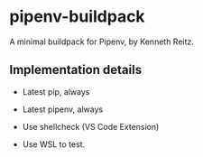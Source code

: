 # pipenv-buildpack

A minimal buildpack for Pipenv, by Kenneth Reitz.

## Implementation details

- Latest pip, always
- Latest pipenv, always

- Use shellcheck (VS Code Extension)
- Use WSL to test.

